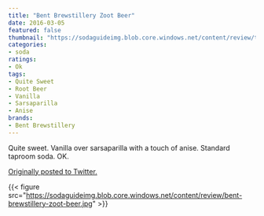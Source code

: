 ```yaml
---
title: "Bent Brewstillery Zoot Beer"
date: 2016-03-05
featured: false
thumbnail: "https://sodaguideimg.blob.core.windows.net/content/review/thumbs/bent-brewstillery-zoot-beer.jpg"
categories:
- soda
ratings:
- Ok
tags:
- Quite Sweet
- Root Beer
- Vanilla
- Sarsaparilla
- Anise
brands:
- Bent Brewstillery
---
```


Quite sweet. Vanilla over sarsaparilla with a touch of anise. Standard taproom soda. OK.

[Originally posted to Twitter.](https://twitter.com/Cavorter/status/706298474749243392)

{{< figure src="https://sodaguideimg.blob.core.windows.net/content/review/bent-brewstillery-zoot-beer.jpg" >}}
